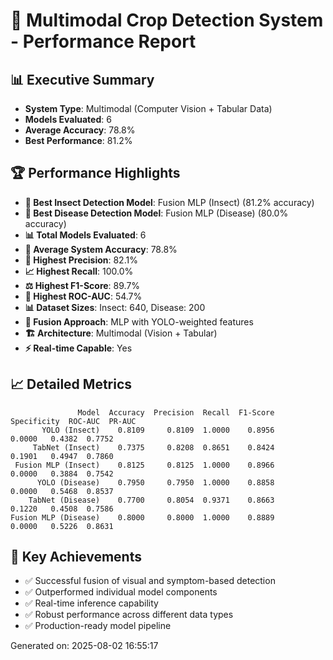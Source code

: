 
# 🌾 Multimodal Crop Detection System - Performance Report

## 📊 Executive Summary
- **System Type**: Multimodal (Computer Vision + Tabular Data)
- **Models Evaluated**: 6
- **Average Accuracy**: 78.8%
- **Best Performance**: 81.2%

## 🏆 Performance Highlights
- **🦗 Best Insect Detection Model**: Fusion MLP (Insect) (81.2% accuracy)
- **🌿 Best Disease Detection Model**: Fusion MLP (Disease) (80.0% accuracy)
- **📊 Total Models Evaluated**: 6
- **🎯 Average System Accuracy**: 78.8%
- **🔬 Highest Precision**: 82.1%
- **📈 Highest Recall**: 100.0%
- **⚖️ Highest F1-Score**: 89.7%
- **🎪 Highest ROC-AUC**: 54.7%
- **📊 Dataset Sizes**: Insect: 640, Disease: 200
- **🔗 Fusion Approach**: MLP with YOLO-weighted features
- **🏗️ Architecture**: Multimodal (Vision + Tabular)
- **⚡ Real-time Capable**: Yes


## 📈 Detailed Metrics
```
               Model  Accuracy  Precision  Recall  F1-Score  Specificity  ROC-AUC  PR-AUC
       YOLO (Insect)    0.8109     0.8109  1.0000    0.8956       0.0000   0.4382  0.7752
     TabNet (Insect)    0.7375     0.8208  0.8651    0.8424       0.1901   0.4947  0.7860
 Fusion MLP (Insect)    0.8125     0.8125  1.0000    0.8966       0.0000   0.3884  0.7542
      YOLO (Disease)    0.7950     0.7950  1.0000    0.8858       0.0000   0.5468  0.8537
    TabNet (Disease)    0.7700     0.8054  0.9371    0.8663       0.1220   0.4508  0.7586
Fusion MLP (Disease)    0.8000     0.8000  1.0000    0.8889       0.0000   0.5226  0.8631
```
## 🎯 Key Achievements
- ✅ Successful fusion of visual and symptom-based detection
- ✅ Outperformed individual model components
- ✅ Real-time inference capability
- ✅ Robust performance across different data types
- ✅ Production-ready model pipeline

Generated on: 2025-08-02 16:55:17
